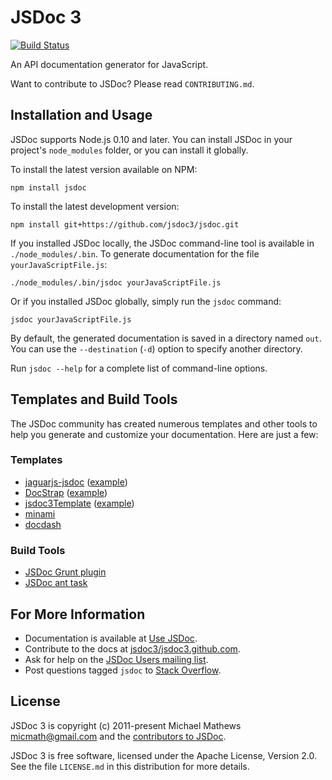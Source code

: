 JSDoc 3
=======
[![Build Status](https://travis-ci.org/jsdoc3/jsdoc.svg?branch=master)](http://travis-ci.org/jsdoc3/jsdoc)

An API documentation generator for JavaScript.

Want to contribute to JSDoc? Please read `CONTRIBUTING.md`.

Installation and Usage
----------------------

JSDoc supports Node.js 0.10 and later. You can install JSDoc in your project's
`node_modules` folder, or you can install it globally.

To install the latest version available on NPM:

    npm install jsdoc

To install the latest development version:

    npm install git+https://github.com/jsdoc3/jsdoc.git

If you installed JSDoc locally, the JSDoc command-line tool is available in
`./node_modules/.bin`. To generate documentation for the file
`yourJavaScriptFile.js`:

    ./node_modules/.bin/jsdoc yourJavaScriptFile.js

Or if you installed JSDoc globally, simply run the `jsdoc` command:

    jsdoc yourJavaScriptFile.js

By default, the generated documentation is saved in a directory named `out`. You
can use the `--destination` (`-d`) option to specify another directory.

Run `jsdoc --help` for a complete list of command-line options.

Templates and Build Tools
-------------------------

The JSDoc community has created numerous templates and other tools to help you
generate and customize your documentation. Here are just a few:

### Templates

+ [jaguarjs-jsdoc](https://github.com/davidshimjs/jaguarjs-jsdoc)
  ([example](http://davidshimjs.github.io/jaguarjs/doc))
+ [DocStrap](https://github.com/docstrap/docstrap) ([example](https://docstrap.github.io/docstrap))
+ [jsdoc3Template](https://github.com/DBCDK/jsdoc3Template)
  ([example](https://github.com/danyg/jsdoc3Template/wiki#wiki-screenshots))
+ [minami](https://github.com/Nijikokun/minami)
+ [docdash](https://github.com/clenemt/docdash)

### Build Tools

+ [JSDoc Grunt plugin](https://github.com/krampstudio/grunt-jsdoc)
+ [JSDoc ant task](https://github.com/jannon/jsdoc3-ant-task)


For More Information
--------------------

+ Documentation is available at [Use JSDoc](http://usejsdoc.org).
+ Contribute to the docs at [jsdoc3/jsdoc3.github.com](https://github.com/jsdoc3/jsdoc3.github.com).
+ Ask for help on the [JSDoc Users mailing list](http://groups.google.com/group/jsdoc-users).
+ Post questions tagged `jsdoc` to [Stack
Overflow](http://stackoverflow.com/questions/tagged/jsdoc).

License
-------

JSDoc 3 is copyright (c) 2011-present Michael Mathews <micmath@gmail.com> and the
[contributors to JSDoc](https://github.com/jsdoc3/jsdoc/graphs/contributors).

JSDoc 3 is free software, licensed under the Apache License, Version 2.0. See
the file `LICENSE.md` in this distribution for more details.
